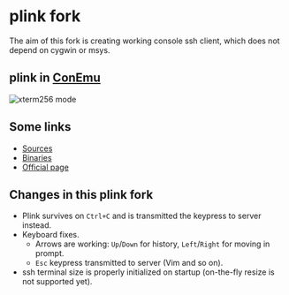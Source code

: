 ﻿# plink fork

The aim of this fork is creating working console ssh client,
which does not depend on cygwin or msys.


## plink in [ConEmu](https://conemu.github.io)

![xterm256 mode](https://conemu.github.io/img/plink-256.png)


## Some links

* [Sources](https://github.com/Maximus5/plink)
* [Binaries](https://github.com/Maximus5/plink/releases)
* [Official page](http://www.chiark.greenend.org.uk/~sgtatham/putty/)


## Changes in this plink fork

* Plink survives on `Ctrl+C` and is transmitted the keypress to server instead.
* Keyboard fixes.
  * Arrows are working: `Up`/`Down` for history, `Left`/`Right` for moving in prompt.
  * `Esc` keypress transmitted to server (Vim and so on).
* ssh terminal size is properly initialized on startup (on-the-fly resize is not supported yet).
